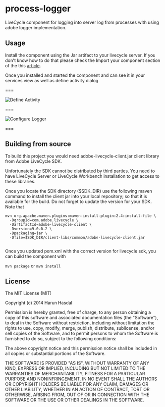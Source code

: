 # process-logger

LiveCycle component for logging into server log from processes with using adobe logger implementation.

## Usage

Install the component using the Jar artifact to your livecycle server. If you don't know how to do that please check the Import your component section of the this [article](http://www.adobe.com/devnet/livecycle/articles/dsc_development.html).

Once you installed and started the component and can see it in your services view as well as define activity dialog.

===

![Define Activity](http://imagizer.imageshack.us/v2/640x480q90/22/g1pi.png)

===

![Configure Logger](http://imagizer.imageshack.us/v2/640x480q90/12/unmw.png)

===


## Building from source

To build this project you would need adobe-livecycle-client.jar client library from Adobe LiveCycle SDK.

Unfortunately the SDK cannot be distributed by third parties. You need to have LiveCycle Server or LiveCycle Workbench installation to get access to these libraries.

Once you locate the SDK directory ($SDK_DIR) use the following maven command to install the client jar into your local repository; so that it is available for the build. Do not forget to update the version for your SDK. Note that 


```
mvn org.apache.maven.plugins:maven-install-plugin:2.4:install-file \
  -DgroupId=com.adobe.livecycle \
  -DartifactId=adobe-livecycle-client \
  -Dversion=9.0.0.2 \
  -Dpackaging=jar \
  -Dfile=$SDK_DIR/client-libs/common/adobe-livecycle-client.jar
  
```

Once you updated pom.xml with the correct version for livecycle sdk, you can build the component with

`mvn package` or `mvn install`

## License


The MIT License (MIT)

Copyright (c) 2014 Harun Hasdal

Permission is hereby granted, free of charge, to any person obtaining a copy of
this software and associated documentation files (the "Software"), to deal in
the Software without restriction, including without limitation the rights to
use, copy, modify, merge, publish, distribute, sublicense, and/or sell copies of
the Software, and to permit persons to whom the Software is furnished to do so,
subject to the following conditions:

The above copyright notice and this permission notice shall be included in all
copies or substantial portions of the Software.

THE SOFTWARE IS PROVIDED "AS IS", WITHOUT WARRANTY OF ANY KIND, EXPRESS OR
IMPLIED, INCLUDING BUT NOT LIMITED TO THE WARRANTIES OF MERCHANTABILITY, FITNESS
FOR A PARTICULAR PURPOSE AND NONINFRINGEMENT. IN NO EVENT SHALL THE AUTHORS OR
COPYRIGHT HOLDERS BE LIABLE FOR ANY CLAIM, DAMAGES OR OTHER LIABILITY, WHETHER
IN AN ACTION OF CONTRACT, TORT OR OTHERWISE, ARISING FROM, OUT OF OR IN
CONNECTION WITH THE SOFTWARE OR THE USE OR OTHER DEALINGS IN THE SOFTWARE.
